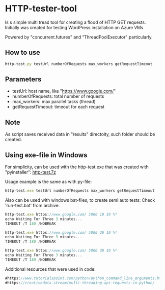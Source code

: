 # HTTP-tester-tool
Is s simple multi tread tool for creating a flood of HTTP GET requests. Initially was created for testing WordPress installation on Azure VMs

Powered by "concurrent.futures" and "ThreadPoolExecutor" particularly.

## How to use

```javascript
http-test.py testUrl numberOfRequests max_workers getRequestTimeout
```
## Parameters

- testUrl: host name, like "https://www.google.com/"
- numberOfRequests: total number of requests
- max_workers: max parallel tasks (thread)
- getRequestTimeout: timeout for each request

## Note
As script saves received data in "results" directoity, such folder should be created.


## Using exe-file in Windows
For simplicity, can be used with the http-test.exe that was created with "pyinstaller":
[http-test.7z](https://github.com/ivshof/HTTP-tester-tool/blob/master/http-test.7z)

Usage example is the same as with py-file:
```javascript
http-test.exe testUrl numberOfRequests max_workers getRequestTimeout
```

Also can be used with windows bat-files, to create semi auto tests:
Check 'run-test.bat' from archive.
```javascript
http-test.exe https://www.google.com/ 5000 10 10 %*
echo Waiting For Three 3 minutes... 
TIMEOUT /T 180 /NOBREAK

http-test.exe https://www.google.com/ 5000 20 10 %*
echo Waiting For Three 3 minutes... 
TIMEOUT /T 180 /NOBREAK

http-test.exe https://www.google.com/ 5000 30 10 %*
echo Waiting For Three 3 minutes... 
TIMEOUT /T 180 /NOBREAK
```


Additional resources that were used in code:
```javascript
#https://www.tutorialspoint.com/python/python_command_line_arguments.htm
#https://creativedata.stream/multi-threading-api-requests-in-python/
```
